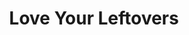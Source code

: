 ---
description: 菜谱程序，界面、图片、教程、操作都不错，可惜是西餐的。
layout: post
results:
- primaryGenreName: Food & Drink
  version: '1.0'
  artworkUrl100: http://a1974.phobos.apple.com/us/r1000/084/Purple/v4/f5/91/a7/f591a78b-e14b-ebdc-769c-ee6842c78c5a/mzl.dlgoggvo.png
  trackViewUrl: https://itunes.apple.com/cn/app/love-your-leftovers/id654877641?mt=8&uo=4
  artworkUrl60: http://a1345.phobos.apple.com/us/r1000/090/Purple2/v4/e3/69/84/e36984f6-d109-eee4-61dd-0069ffdbdef5/Icon.png
  sellerName: Holroyd City Council
  supportedDevices:
  - iPadFourthGen4G
  - iPad3G
  - iPhone5
  - iPhone-3GS
  - iPadMini4G
  - iPad2Wifi
  - iPhone4S
  - iPadWifi
  - iPhone4
  - iPadMini
  - iPodTouchourthGen
  - iPad23G
  - iPadThirdGen4G
  - iPadFourthGen
  - iPodTouchFifthGen
  - iPodTouchThirdGen
  - iPadThirdGen
  genres:
  - 美食佳饮
  - 生活
  trackName: Love Your Leftovers
  description: 'This is a cooking app that will help you minimise waste and
    maximise taste!


    At some time or another (probably more often than we would like to admit!)
    we have all thrown out a piece of fruit, bread, vegetables, or leftover
    dinner. Not only is our wasteful behaviour hurting our wallets, it is
    also costing the earth.


    Well this app exists to put an end to that! Download it in time for dinner
    tonight and give your leftovers some much deserved love.


    Not only will we help you find the perfect recipe for those leftover ingredients,
    we will also show you how to plan your menu to avoid waste, and how best
    to store fresh food and leftover ingredients to keep them fresh for longer!


    When Holroyd City Council’s Love Your Leftovers community cookbook hit
    the shelves in 2011, we were blown away by how many locals not only wanted
    to read other people’s recipes but also wanted to have their own recipes
    published. So when we found out that the NSW Environment Protection Authority
    (EPA)’s Love Food Hate Waste grants were available again, offering funding
    for important community initiatives, we just knew we had to take the Love
    Your Leftovers message further! The result was the creation of this app,
    which allows a larger global community to share their best waste reduction
    recipes with others who are also passionate about cooking and minimising
    food waste.


    We are excited to think that with each new recipe that is submitted to
    this app, more people will be expanding their knowledge of how to cook
    delicious meals using leftovers and together, reducing food waste around
    the world. We hope that you enjoy this app and that it inspires you to
    Love Your Leftovers'
  price: 0
  trackId: 654877641
  releaseDate: '2013-06-05T07:00:00Z'
  screenshotUrls:
  - http://a1.mzstatic.com/us/r1000/093/Purple2/v4/4f/6d/39/4f6d3912-9fd7-2bfc-a0c6-65129bab6fb8/mzl.dgympgeu.1136x1136-75.jpg
  - http://a3.mzstatic.com/us/r1000/119/Purple/v4/c5/7a/f7/c57af7da-e5d5-4aac-2c18-3e987419ae33/mzl.cjqzekcx.1136x1136-75.jpg
  - http://a1.mzstatic.com/us/r1000/067/Purple/v4/d0/6a/dd/d06add41-2328-ac14-80ad-55648f2cd245/mzl.pmihodac.1136x1136-75.jpg
  - http://a3.mzstatic.com/us/r1000/072/Purple2/v4/3c/4f/68/3c4f68c2-4f9e-da7b-7f6d-fd110daeda0c/mzl.ymrianln.1136x1136-75.jpg
  - http://a2.mzstatic.com/us/r1000/073/Purple2/v4/e7/ea/5c/e7ea5ce7-6d0a-360a-d0bc-445edf5416d1/mzl.jttyarvf.1136x1136-75.jpg
  artistViewUrl: https://itunes.apple.com/cn/artist/holroyd-city-council/id654877644?uo=4
  primaryGenreId: 6023
  kind: software
  fileSizeBytes: '37655178'
  bundleId: au.gov.nsw.holroyd.lylo
  sellerUrl: http://loveyourleftovers.nsw.gov.au
  trackContentRating: 4+
  artistName: Holroyd City Council
  trackCensoredName: Love Your Leftovers
  isGameCenterEnabled: false
  contentAdvisoryRating: 4+
  languageCodesISO2A:
  - EN
  - FR
  - RU
  features:
  - iosUniversal
  wrapperType: software
  artworkUrl512: http://a1974.phobos.apple.com/us/r1000/084/Purple/v4/f5/91/a7/f591a78b-e14b-ebdc-769c-ee6842c78c5a/mzl.dlgoggvo.png
  formattedPrice: 免费
  artistId: 654877644
  genreIds:
  - '6023'
  - '6012'
  currency: CNY
  ipadScreenshotUrls:
  - http://a5.mzstatic.com/us/r1000/085/Purple/v4/d6/b3/d6/d6b3d684-c27b-6256-5fb4-25b1a826e66e/mzl.zgbhwoxq.480x480-75.jpg
  - http://a2.mzstatic.com/us/r1000/087/Purple/v4/ea/a0/d5/eaa0d52e-168b-026e-1a76-7347e3e47076/mzl.vksezdgp.480x480-75.jpg
  - http://a1.mzstatic.com/us/r1000/113/Purple/v4/e4/53/f4/e453f417-bc9e-d3d8-b238-e850a18ee191/mzl.djahwhel.480x480-75.jpg
  - http://a3.mzstatic.com/us/r1000/068/Purple2/v4/5f/81/88/5f818810-cb1c-db67-599d-4242fda08848/mzl.byepaazd.480x480-75.jpg
  - http://a2.mzstatic.com/us/r1000/075/Purple/v4/dc/94/c9/dc94c9a3-5abe-5b3c-ca1a-9533884c0717/mzl.ztofyzjs.480x480-75.jpg
category: 美食佳饮
tags: tag1
resultCount: 1
title: Love Your Leftovers

---